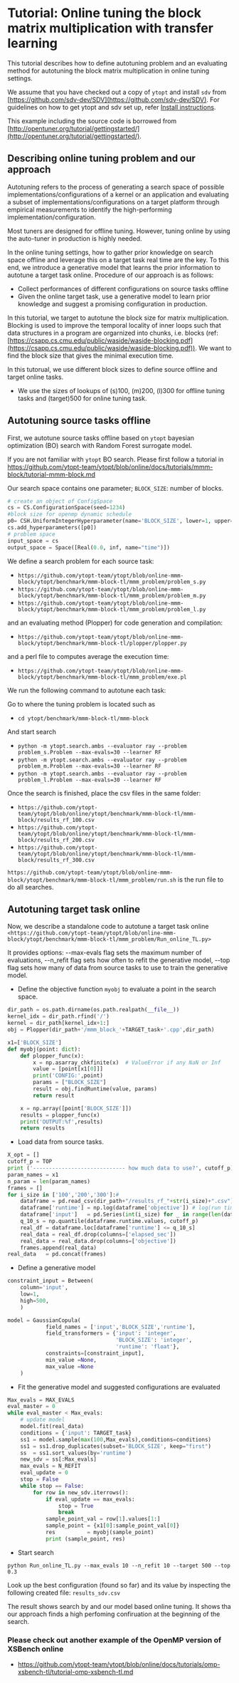 Tutorial: Online tuning the block matrix multiplication with transfer learning
===================

This tutorial describes how to define autotuning problem and an evaluating method for autotuning the block matrix multiplication in online tuning settings. 

We assume that you have checked out a copy of `ytopt` and install `sdv` from [https://github.com/sdv-dev/SDV](https://github.com/sdv-dev/SDV). For guidelines on how to get ytopt and sdv set up, refer [Install instructions](https://github.com/ytopt-team/ytopt/blob/online/README.md). 

This example including the source code is borrowed from [http://opentuner.org/tutorial/gettingstarted/](http://opentuner.org/tutorial/gettingstarted/).

Describing online tuning problem and our approach 
-----------------------

Autotuning refers to the process of generating a search space of possible implementations/configurations of a kernel or an application and evaluating a subset of implementations/configurations on a target platform through empirical measurements to identify the high-performing implementation/configuration. 

Most tuners are designed for offline tuning. However, tuning online by using the auto-tuner in production is highly needed. 

In the online tuning settings, how to gather prior knowledge on search space offline and leverage this on a target task real time are the key. To this end, we introduce a generative model that learns the prior information to autotune a target task online. Procedure of our approach is as follows: 
- Collect performances of different configurations on source tasks offline 
- Given the online target task, use a generative model to learn prior knowledge and suggest a promising configuration in production. 

In this tutorial, we target to autotune the block size for matrix multiplication. Blocking is used to improve the temporal locality of inner loops such that data structures in a program are orgarnized into chunks, i.e. blocks (ref: [https://csapp.cs.cmu.edu/public/waside/waside-blocking.pdf](https://csapp.cs.cmu.edu/public/waside/waside-blocking.pdf)). We want to find the block size that gives the minimal execution time. 

In this tutorual, we use different block sizes to define source offline and target online tasks. 

- We use the sizes of lookups of (s)100, (m)200, (l)300 for offline tuning tasks and (target)500 for online tuning task.


Autotuning source tasks offline
-----------------------
First, we autotune source tasks offline based on `ytopt` bayesian optimization (BO) search with Random Forest surrogate model.

If you are not familiar with `ytopt` BO search. Please first follow a tutorial in <https://github.com/ytopt-team/ytopt/blob/online/docs/tutorials/mmm-block/tutorial-mmm-block.md>

Our search space contains one parameter; `BLOCK_SIZE`: number of blocks.  


```python
# create an object of ConfigSpace
cs = CS.ConfigurationSpace(seed=1234)
#block size for openmp dynamic schedule
p0= CSH.UniformIntegerHyperparameter(name='BLOCK_SIZE', lower=1, upper=100, default_value=5)
cs.add_hyperparameters([p0])
# problem space
input_space = cs
output_space = Space([Real(0.0, inf, name="time")])
```

We define a search problem for each source task:
- `https://github.com/ytopt-team/ytopt/blob/online-mmm-block/ytopt/benchmark/mmm-block-tl/mmm_problem/problem_s.py`
- `https://github.com/ytopt-team/ytopt/blob/online-mmm-block/ytopt/benchmark/mmm-block-tl/mmm_problem/problem_m.py`  
- `https://github.com/ytopt-team/ytopt/blob/online-mmm-block/ytopt/benchmark/mmm-block-tl/mmm_problem/problem_l.py`  

and an evaluating method (Plopper) for code generation and compilation:
- `https://github.com/ytopt-team/ytopt/blob/online-mmm-block/ytopt/benchmark/mmm-block-tl/plopper/plopper.py`

and a perl file to computes average the execution time:
- `https://github.com/ytopt-team/ytopt/blob/online-mmm-block/ytopt/benchmark/mmm-block-tl/mmm_problem/exe.pl`
 
 
<!-- [Source task 1 (s): 100000 lookups](https://github.com/ytopt-team/ytopt/blob/online/ytopt/benchmark/xsbench-omp-tl/xsbench/problem_s.py)  
[Source task 2 (m): 1000000 lookups](https://github.com/ytopt-team/ytopt/blob/online/ytopt/benchmark/xsbench-omp-tl/xsbench/problem_m.py) 
[Source task 3 (l): 5000000 lookups](https://github.com/ytopt-team/ytopt/blob/online/ytopt/benchmark/xsbench-omp-tl/xsbench/problem_l.py)  -->

We run the following command to autotune each task: 

Go to where the tuning problem is located such as
- `cd ytopt/benchmark/mmm-block-tl/mmm-block`

And start search    
- `python -m ytopt.search.ambs --evaluator ray --problem problem_s.Problem --max-evals=30 --learner RF`
- `python -m ytopt.search.ambs --evaluator ray --problem problem_m.Problem --max-evals=30 --learner RF`
- `python -m ytopt.search.ambs --evaluator ray --problem problem_l.Problem --max-evals=30 --learner RF`

Once the search is finished, place the csv files in the same folder:
- `https://github.com/ytopt-team/ytopt/blob/online/ytopt/benchmark/mmm-block-tl/mmm-block/results_rf_100.csv`
- `https://github.com/ytopt-team/ytopt/blob/online/ytopt/benchmark/mmm-block-tl/mmm-block/results_rf_200.csv` 
- `https://github.com/ytopt-team/ytopt/blob/online/ytopt/benchmark/mmm-block-tl/mmm-block/results_rf_300.csv`

`https://github.com/ytopt-team/ytopt/blob/online-mmm-block/ytopt/benchmark/mmm-block-tl/mmm_problem/run.sh` is the run file to do all searches. 

Autotuning target task online
-----------------------

Now, we describe a standalone code to autotune a target task online `<https://github.com/ytopt-team/ytopt/blob/online-mmm-block/ytopt/benchmark/mmm-block-tl/mmm_problem/Run_online_TL.py>` 

It provides options: --max-evals flag sets the maximum number of evaluations, --n_refit flag sets how often to refit the generative model, --top flag sets how many of data from source tasks to use to train the generative model.

- Define the objective function `myobj` to evaluate a point in the search space.


```python
dir_path = os.path.dirname(os.path.realpath(__file__))
kernel_idx = dir_path.rfind('/')
kernel = dir_path[kernel_idx+1:]
obj = Plopper(dir_path+'/mmm_block_'+TARGET_task+'.cpp',dir_path)

x1=['BLOCK_SIZE']
def myobj(point: dict):
    def plopper_func(x):
        x = np.asarray_chkfinite(x)  # ValueError if any NaN or Inf
        value = [point[x1[0]]]
        print('CONFIG:',point)
        params = ["BLOCK_SIZE"]
        result = obj.findRuntime(value, params)
        return result

    x = np.array([point['BLOCK_SIZE']])
    results = plopper_func(x)
    print('OUTPUT:%f',results)
    return results
```

- Load data from source tasks. 


```python
X_opt = []
cutoff_p = TOP
print ('----------------------------- how much data to use?', cutoff_p) 
param_names = x1
n_param = len(param_names)
frames = []
for i_size in ['100','200','300']:#
    dataframe = pd.read_csv(dir_path+"/results_rf_"+str(i_size)+".csv")  
    dataframe['runtime'] = np.log(dataframe['objective']) # log(run time)
    dataframe['input']   = pd.Series(int(i_size) for _ in range(len(dataframe.index)))
    q_10_s = np.quantile(dataframe.runtime.values, cutoff_p)
    real_df = dataframe.loc[dataframe['runtime'] <= q_10_s]
    real_data = real_df.drop(columns=['elapsed_sec'])
    real_data = real_data.drop(columns=['objective'])
    frames.append(real_data)      
real_data   = pd.concat(frames)
```

- Define a generative model 


```python
constraint_input = Between(
    column='input',
    low=1,
    high=500,
    )

model = GaussianCopula(
            field_names = ['input','BLOCK_SIZE','runtime'],    
            field_transformers = {'input': 'integer',
                                  'BLOCK_SIZE': 'integer',
                                  'runtime': 'float'},
            constraints=[constraint_input],
            min_value =None,
            max_value =None
    )
```

- Fit the generative model and suggested configurations are evaluated


```python
Max_evals = MAX_EVALS
eval_master = 0
while eval_master < Max_evals:         
    # update model
    model.fit(real_data)
    conditions = {'input': TARGET_task}
    ss1 = model.sample(max(100,Max_evals),conditions=conditions)
    ss1 = ss1.drop_duplicates(subset='BLOCK_SIZE', keep="first")
    ss  = ss1.sort_values(by='runtime')
    new_sdv = ss[:Max_evals]
    max_evals = N_REFIT
    eval_update = 0
    stop = False
    while stop == False:
        for row in new_sdv.iterrows():
            if eval_update == max_evals:
                stop = True
                break    
            sample_point_val = row[1].values[1:]
            sample_point = {x1[0]:sample_point_val[0]}
            res          = myobj(sample_point)
            print (sample_point, res)
```

- Start search

`python Run_online_TL.py --max_evals 10 --n_refit 10 --target 500 --top 0.3`

Look up the best configuration (found so far) and its value by inspecting the following created file: `results_sdv.csv`

The result shows search by and our model based online tuning. It shows tha our approach finds a high perfoming confiruation at the beginning of the search. 

<!-- ![xsbench tl](xsbench_tl.png) -->

### Please check out another example of the OpenMP version of XSBench online 
- <https://github.com/ytopt-team/ytopt/blob/online/docs/tutorials/omp-xsbench-tl/tutorial-omp-xsbench-tl.md>


```python

```


```python

```
